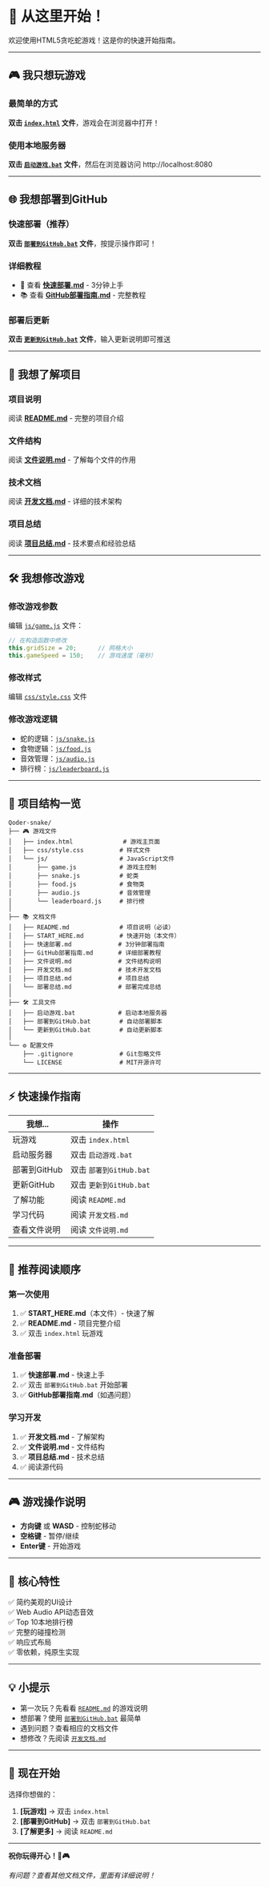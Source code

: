 # 🚀 从这里开始！

欢迎使用HTML5贪吃蛇游戏！这是你的快速开始指南。

---

## 🎮 我只想玩游戏

### 最简单的方式
**双击 [`index.html`](index.html) 文件**，游戏会在浏览器中打开！

### 使用本地服务器
**双击 [`启动游戏.bat`](启动游戏.bat) 文件**，然后在浏览器访问 http://localhost:8080

---

## 🌐 我想部署到GitHub

### 快速部署（推荐）
**双击 [`部署到GitHub.bat`](部署到GitHub.bat) 文件**，按提示操作即可！

### 详细教程
- 📖 查看 **[快速部署.md](快速部署.md)** - 3分钟上手
- 📚 查看 **[GitHub部署指南.md](GitHub部署指南.md)** - 完整教程

### 部署后更新
**双击 [`更新到GitHub.bat`](更新到GitHub.bat) 文件**，输入更新说明即可推送

---

## 📖 我想了解项目

### 项目说明
阅读 **[README.md](README.md)** - 完整的项目介绍

### 文件结构
阅读 **[文件说明.md](文件说明.md)** - 了解每个文件的作用

### 技术文档
阅读 **[开发文档.md](开发文档.md)** - 详细的技术架构

### 项目总结
阅读 **[项目总结.md](项目总结.md)** - 技术要点和经验总结

---

## 🛠️ 我想修改游戏

### 修改游戏参数
编辑 [`js/game.js`](js/game.js) 文件：
```javascript
// 在构造函数中修改
this.gridSize = 20;      // 网格大小
this.gameSpeed = 150;    // 游戏速度（毫秒）
```

### 修改样式
编辑 [`css/style.css`](css/style.css) 文件

### 修改游戏逻辑
- 蛇的逻辑：[`js/snake.js`](js/snake.js)
- 食物逻辑：[`js/food.js`](js/food.js)
- 音效管理：[`js/audio.js`](js/audio.js)
- 排行榜：[`js/leaderboard.js`](js/leaderboard.js)

---

## 📁 项目结构一览

```
Qoder-snake/
├── 🎮 游戏文件
│   ├── index.html              # 游戏主页面
│   ├── css/style.css          # 样式文件
│   └── js/                    # JavaScript文件
│       ├── game.js            # 游戏主控制
│       ├── snake.js           # 蛇类
│       ├── food.js            # 食物类
│       ├── audio.js           # 音效管理
│       └── leaderboard.js     # 排行榜
│
├── 📚 文档文件
│   ├── README.md              # 项目说明（必读）
│   ├── START_HERE.md          # 快速开始（本文件）
│   ├── 快速部署.md             # 3分钟部署指南
│   ├── GitHub部署指南.md       # 详细部署教程
│   ├── 文件说明.md             # 文件结构说明
│   ├── 开发文档.md             # 技术开发文档
│   ├── 项目总结.md             # 项目总结
│   └── 部署总结.md             # 部署完成总结
│
├── 🛠️ 工具文件
│   ├── 启动游戏.bat            # 启动本地服务器
│   ├── 部署到GitHub.bat        # 自动部署脚本
│   └── 更新到GitHub.bat        # 自动更新脚本
│
└── ⚙️ 配置文件
    ├── .gitignore             # Git忽略文件
    └── LICENSE                # MIT开源许可
```

---

## ⚡ 快速操作指南

| 我想... | 操作 |
|--------|------|
| 玩游戏 | 双击 `index.html` |
| 启动服务器 | 双击 `启动游戏.bat` |
| 部署到GitHub | 双击 `部署到GitHub.bat` |
| 更新GitHub | 双击 `更新到GitHub.bat` |
| 了解功能 | 阅读 `README.md` |
| 学习代码 | 阅读 `开发文档.md` |
| 查看文件说明 | 阅读 `文件说明.md` |

---

## 🎯 推荐阅读顺序

### 第一次使用
1. ✅ **START_HERE.md**（本文件）- 快速了解
2. ✅ **README.md** - 项目完整介绍
3. ✅ 双击 `index.html` 玩游戏

### 准备部署
1. ✅ **快速部署.md** - 快速上手
2. ✅ 双击 `部署到GitHub.bat` 开始部署
3. ✅ **GitHub部署指南.md**（如遇问题）

### 学习开发
1. ✅ **开发文档.md** - 了解架构
2. ✅ **文件说明.md** - 文件结构
3. ✅ **项目总结.md** - 技术总结
4. ✅ 阅读源代码

---

## 🎮 游戏操作说明

- **方向键** 或 **WASD** - 控制蛇移动
- **空格键** - 暂停/继续
- **Enter键** - 开始游戏

---

## 🌟 核心特性

✅ 简约美观的UI设计  
✅ Web Audio API动态音效  
✅ Top 10本地排行榜  
✅ 完整的碰撞检测  
✅ 响应式布局  
✅ 零依赖，纯原生实现  

---

## 💡 小提示

- 第一次玩？先看看 [`README.md`](README.md) 的游戏说明
- 想部署？使用 [`部署到GitHub.bat`](部署到GitHub.bat) 最简单
- 遇到问题？查看相应的文档文件
- 想修改？先阅读 [`开发文档.md`](开发文档.md)

---

## 🎉 现在开始

选择你想做的：

1. **[玩游戏]** → 双击 `index.html`
2. **[部署到GitHub]** → 双击 `部署到GitHub.bat`
3. **[了解更多]** → 阅读 `README.md`

---

**祝你玩得开心！🐍🎮**

*有问题？查看其他文档文件，里面有详细说明！*
